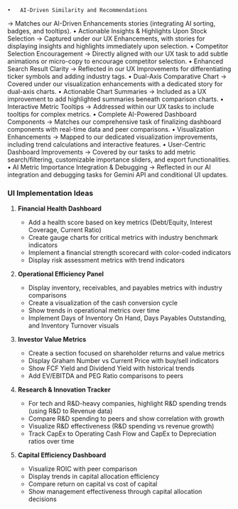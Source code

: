 	•	AI-Driven Similarity and Recommendations
→ Matches our AI-Driven Enhancements stories (integrating AI sorting, badges, and tooltips).
	•	Actionable Insights & Highlights Upon Stock Selection
→ Captured under our UX Enhancements, with stories for displaying insights and highlights immediately upon selection.
	•	Competitor Selection Encouragement
→ Directly aligned with our UX task to add subtle animations or micro-copy to encourage competitor selection.
	•	Enhanced Search Result Clarity
→ Reflected in our UX Improvements for differentiating ticker symbols and adding industry tags.
	•	Dual-Axis Comparative Chart
→ Covered under our visualization enhancements with a dedicated story for dual-axis charts.
	•	Actionable Chart Summaries
→ Included as a UX improvement to add highlighted summaries beneath comparison charts.
	•	Interactive Metric Tooltips
→ Addressed within our UX tasks to include tooltips for complex metrics.
	•	Complete AI-Powered Dashboard Components
→ Matches our comprehensive task of finalizing dashboard components with real-time data and peer comparisons.
	•	Visualization Enhancements
→ Mapped to our dedicated visualization improvements, including trend calculations and interactive features.
	•	User-Centric Dashboard Improvements
→ Covered by our tasks to add metric search/filtering, customizable importance sliders, and export functionalities.
	•	AI Metric Importance Integration & Debugging
→ Reflected in our AI integration and debugging tasks for Gemini API and conditional UI updates.


### UI Implementation Ideas

1. **Financial Health Dashboard**
   - Add a health score based on key metrics (Debt/Equity, Interest Coverage, Current Ratio)
   - Create gauge charts for critical metrics with industry benchmark indicators
   - Implement a financial strength scorecard with color-coded indicators
   - Display risk assessment metrics with trend indicators

2. **Operational Efficiency Panel**
   - Display inventory, receivables, and payables metrics with industry comparisons
   - Create a visualization of the cash conversion cycle
   - Show trends in operational metrics over time
   - Implement Days of Inventory On Hand, Days Payables Outstanding, and Inventory Turnover visuals

3. **Investor Value Metrics**
   - Create a section focused on shareholder returns and value metrics
   - Display Graham Number vs Current Price with buy/sell indicators
   - Show FCF Yield and Dividend Yield with historical trends
   - Add EV/EBITDA and PEG Ratio comparisons to peers

4. **Research & Innovation Tracker**
   - For tech and R&D-heavy companies, highlight R&D spending trends (using R&D to Revenue data)
   - Compare R&D spending to peers and show correlation with growth
   - Visualize R&D effectiveness (R&D spending vs revenue growth)
   - Track CapEx to Operating Cash Flow and CapEx to Depreciation ratios over time

5. **Capital Efficiency Dashboard**
   - Visualize ROIC with peer comparison
   - Display trends in capital allocation efficiency
   - Compare return on capital vs cost of capital
   - Show management effectiveness through capital allocation decisions